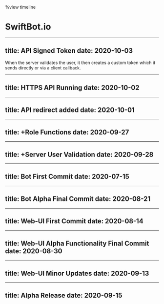 %view timeline

# SwiftBot.io

---
title: API Signed Token
date: 2020-10-03
---
When the server validates the user, it then creates a custom token which it sends directly or via a client callback.

---
title: HTTPS API Running
date: 2020-10-02
---

---
title: API redirect added
date: 2020-10-01
---

---
title: +Role Functions
date: 2020-09-27
---

---
title: +Server User Validation
date: 2020-09-28
---

---
title: Bot First Commit
date: 2020-07-15
---

---
title: Bot Alpha Final Commit
date: 2020-08-21
---

---
title: Web-UI First Commit
date: 2020-08-14
---

---
title: Web-UI Alpha Functionality Final Commit
date: 2020-08-30
---

---
title: Web-UI Minor Updates
date: 2020-09-13
---

---
title: Alpha Release
date: 2020-09-15
---
